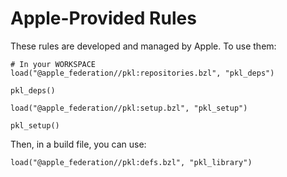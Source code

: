 # Apple-Provided Rules

These rules are developed and managed by Apple. To use them:

```starlark
# In your WORKSPACE
load("@apple_federation//pkl:repositories.bzl", "pkl_deps")

pkl_deps()

load("@apple_federation//pkl:setup.bzl", "pkl_setup")

pkl_setup()
```

Then, in a build file, you can use:

```starlark
load("@apple_federation//pkl:defs.bzl", "pkl_library")
```

